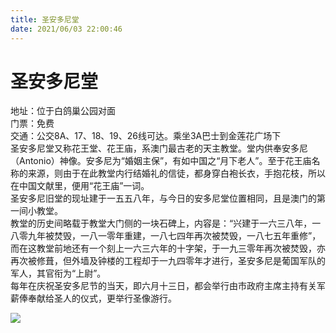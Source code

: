 ```yaml
---
title: 圣安多尼堂  
date: 2021/06/03 22:00:46  
---
```

  
# 圣安多尼堂  
地址：位于白鸽巢公园对面  
门票：免费  
交通：公交8A、17、18、19、26线可达。乘坐3A巴士到金莲花广场下  
圣安多尼堂又称花王堂、花王庙，系澳门最古老的天主教堂。堂内供奉安多尼（Antonio）神像。安多尼为“婚姻主保”，有如中国之“月下老人”。至于花王庙名称的来源，则由于在此教堂内行结婚礼的信徒，都身穿白袍长衣，手抱花枝，所以在中国文献里，便用“花王庙”一词。  
圣安多尼旧堂的现址建于一五五八年，与今日的安多尼堂位置相同，且是澳门的第一间小教堂。  
教堂的历史间略载于教堂大门侧的一块石碑上，内容是：“兴建于一六三八年，一八零九年被焚毁，一八一零年重建，一八七四年再次被焚毁，一八七五年重修”，而在这教堂前地还有一个刻上一六三六年的十字架，于一九三零年再次被焚毁，亦再次被修葺，但外墙及钟楼的工程却于一九四零年才进行，圣安多尼是葡国军队的军人，其官衔为“上尉”。　  
每年在庆祝圣安多尼节的当天，即六月十三日，都会举行由市政府主席主持有关军薪俸奉献给圣人的仪式，更举行圣像游行。  
  
![](https://cdn.jsdelivr.net/gh/szqq0512/Pic/img/202201212150873.png)  